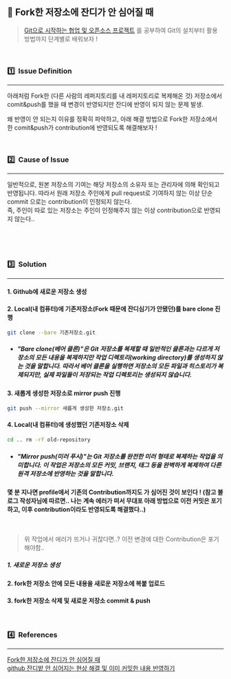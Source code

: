 ## 📌 Fork한 저장소에 잔디가 안 심어질 때

> [Git으로 시작하는 협업 및 오픈소스 프로젝트](https://www.youtube.com/playlist?list=PLRx0vPvlEmdD5FLIdwTM4mKBgyjv4no81) 를 공부하여 Git의 설치부터 활용 방법까지 단계별로 배워보자 ! 
<br>

### 1️⃣   Issue Definition   

---
아래처럼 Fork한 (다른 사람의 레퍼지토리를 내 레퍼지토리로 복제해온 것) 저장소에서 comit&push를 했을 때 변경이 반영되지만 잔디에 반영이 되지 않는 문제 발생.

왜 반영이 안 되는지 이유를 정확히 파악하고, 아래 해결 방법으로 Fork한 저장소에서 한 comit&push가 contribution에 반영되도록 해결해보자 !

<br>

### 2️⃣  Cause of Issue

---
일반적으로, 원본 저장소의 기여는 해당 저장소의 소유자 또는 관리자에 의해 확인되고 반영됩니다.  따라서 원래 저장소 주인에게 pull request로 기여하지 않는 이상 단순 commit 으로는 contribution이 인정되지 않는다.<br>즉, 주인이 따로 있는 저장소는 주인이 인정해주지 않는 이상 contribution으로 반영되지 않는다..

​



<br>

### 3️⃣  Solution

---

#### 1. Github에 새로운 저장소 생성

#### 2. Local(내 컴퓨터)에 기존저장소(Fork 때문에 잔디심기가 안됐던)를 bare clone 진행

~~~ bash
git clone --bare 기존저장소.git
~~~
- ##### "Bare clone(베어 클론)"은 Git 저장소를 복제할 때 일반적인 클론과는 다르게 저장소의 모든 내용을 복제하지만 작업 디렉토리(working directory)를 생성하지 않는 것을 말합니다. 따라서 베어 클론을 실행하면 저장소의 모든 파일과 히스토리가 복제되지만, 실제 파일들이 저장되는 작업 디렉토리는 생성되지 않습니다.

#### 3. 새롭게 생성한 저장소로 mirror push 진행

~~~bash 
git push --mirror 새롭게 생성한 저장소.git
~~~

#### 4. Local(내 컴퓨터)에 생성했던 기존저장소 삭제

```bash
cd .. rm -rf old-repository
``` 

- ##### "Mirror push(미러 푸시)"는 Git 저장소를 완전한 미러 형태로 복제하는 작업을 의미합니다. 이 작업은 저장소의 모든 커밋, 브랜치, 태그 등을 완벽하게 복제하여 다른 원격 저장소에 반영하는 것을 말합니다.


#### **몇 분 지나면 profile에서 기존의 Contribution까지도 가 심어진 것이 보인다 !** (참고 블로그 작성자님에 따르면.. 나는 계속 에러가 떠서 무대포 아래 방법으로 이전 커밋은 포기하고, 이후 contribution이라도 반영되도록 해결했다..)

​
>위 작업에서 에러가 뜨거나 귀찮다면..? 이전 변경에 대한 Contribution은 포기해야함..

##### 1. 새로운 저장소 생성

#### 2. fork한 저장소 안에 모든 내용을 새로운 저장소에 복붙 업로드 

#### 3. fork한 저장소 삭제 및 새로운 저장소 commit & push
<br>

### 4️⃣  References

---
[Fork한 저장소에 잔디가 안 심어질 때](https://yanghojun.github.io/LayTheForkedGarden/)<br>
[github 잔디밭 안 심어지는 현상 해결 및 이미 커밋한 내용 반영하기](https://wellbell.tistory.com/43)
<br>
